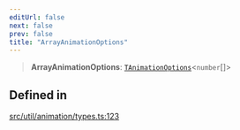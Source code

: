 ```yaml
---
editUrl: false
next: false
prev: false
title: "ArrayAnimationOptions"
---
```


> **ArrayAnimationOptions**: [`TAnimationOptions`](/api/namespaces/util/type-aliases/tanimationoptions/)\<`number`[]\>

## Defined in

[src/util/animation/types.ts:123](https://github.com/fabricjs/fabric.js/blob/v6.0.0-rc4/src/util/animation/types.ts#L123)
